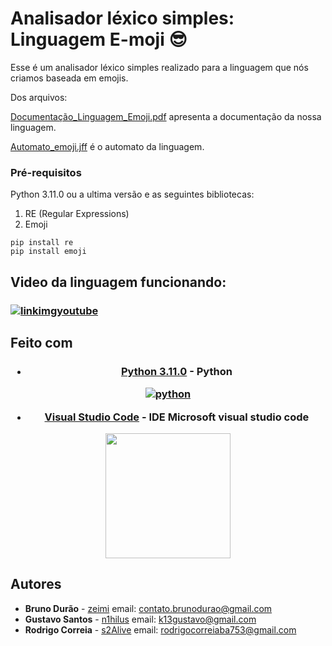 # Analisador léxico simples: Linguagem E-moji 😎

Esse é um analisador léxico simples realizado para a linguagem que nós criamos baseada em emojis.

Dos arquivos:

[Documentação_Linguagem_Emoji.pdf](https://github.com/s2Alive/Analisador-lexico-Emoji/blob/master/Automato_emoji.jff) apresenta a documentação da nossa linguagem.

[Automato_emoji.jff](https://github.com/s2Alive/Analisador-lexico-Emoji/blob/master/Automato_emoji.jff) é o automato da linguagem.

### Pré-requisitos

Python 3.11.0 ou a ultima versão e as seguintes bibliotecas:
1. RE (Regular Expressions)
2. Emoji
```
pip install re
pip install emoji
```

## Video da linguagem funcionando:

<h3 a!
lign="center">
   
[![linkimgyoutube](https://user-images.githubusercontent.com/93962428/204171627-3b6d7ed6-2258-4be5-bb9b-a1ca7759602c.png)](https://www.youtube.com/watch?v=d40lFR22Q6Q)
  
  </h3>
  

## Feito com

<h3 align="center"> 

* [Python 3.11.0](https://www.python.org/downloads/release/python-3110/) - Python

[![python](https://user-images.githubusercontent.com/93962428/204172673-dcb0d7fd-97aa-48b6-80ea-0b05b6e2f494.png)](https://www.python.org/downloads/release/python-3110/)

* [Visual Studio Code](https://code.visualstudio.com) - IDE Microsoft visual studio code
 
<a href="https://code.visualstudio.com"><img src="https://user-images.githubusercontent.com/93962428/204172811-9cf7e24a-94fb-43ab-8d56-19e81598de09.png" width="200" height="200" /></a> 
   
   </h3>


## Autores

* **Bruno Durão** - [zeimi](https://github.com/zeimi) email: contato.brunodurao@gmail.com
* **Gustavo Santos** - [n1hilus](https://github.com/n1hilus) email: k13gustavo@gmail.com
* **Rodrigo Correia** - [s2Alive](https://github.com/s2Alive) email: rodrigocorreiaba753@gmail.com
